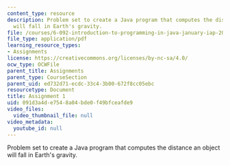 ```yaml
---
content_type: resource
description: Problem set to create a Java program that computes the distance an object
  will fall in Earth's gravity.
file: /courses/6-092-introduction-to-programming-in-java-january-iap-2010/091d3a4de7548a04bde0f49bfceafde9_MIT6_092IAP10_assn01.pdf
file_type: application/pdf
learning_resource_types:
- Assignments
license: https://creativecommons.org/licenses/by-nc-sa/4.0/
ocw_type: OCWFile
parent_title: Assignments
parent_type: CourseSection
parent_uid: ed732d71-ecdc-33c4-3b00-672f8cc05ebc
resourcetype: Document
title: Assignment 1
uid: 091d3a4d-e754-8a04-bde0-f49bfceafde9
video_files:
  video_thumbnail_file: null
video_metadata:
  youtube_id: null
---
```

Problem set to create a Java program that computes the distance an object will fall in Earth's gravity.